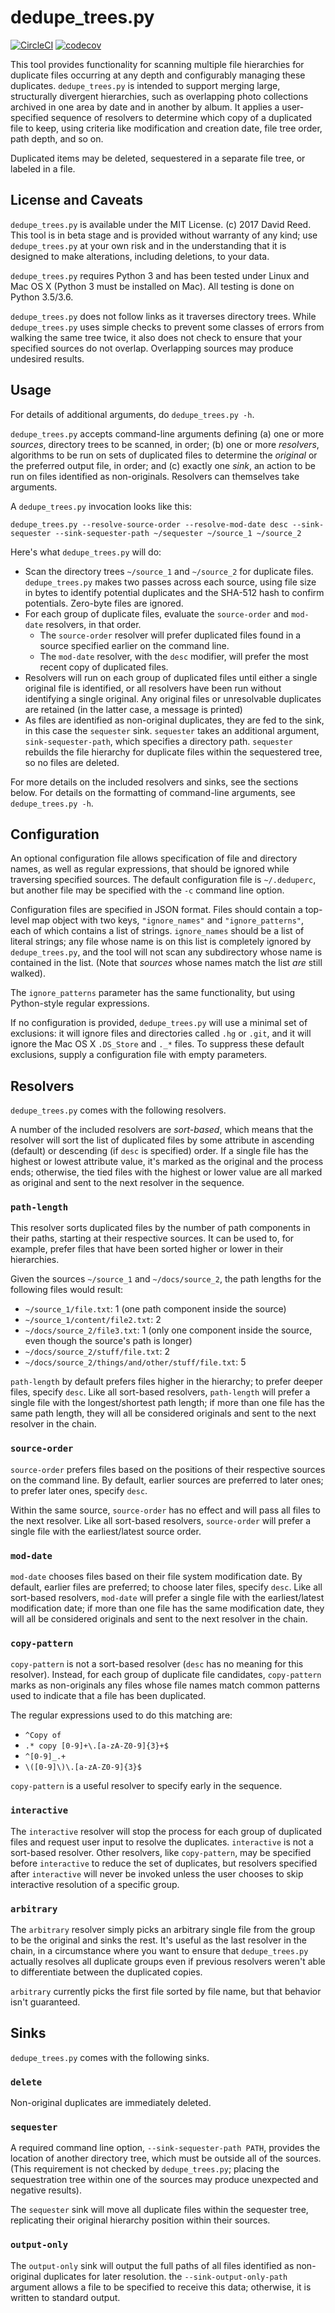 # dedupe_trees.py

[![CircleCI](https://circleci.com/gh/davidmreed/dedupe_trees.py.svg?style=svg)](https://circleci.com/gh/davidmreed/dedupe_trees.py)
[![codecov](https://codecov.io/gh/davidmreed/dedupe_trees.py/branch/master/graph/badge.svg)](https://codecov.io/gh/davidmreed/dedupe_trees.py)

This tool provides functionality for scanning multiple file hierarchies for duplicate files
occurring at any depth and configurably managing these duplicates. `dedupe_trees.py` is intended to support
merging large, structurally divergent hierarchies, such as overlapping photo collections archived in one
area by date and in another by album. It applies a user-specified sequence of resolvers to determine which
copy of a duplicated file to keep, using criteria like modification and creation date, file tree order,
path depth, and so on.

Duplicated items may be deleted, sequestered in a separate file tree, or labeled in a file.

## License and Caveats

`dedupe_trees.py` is available under the MIT License. (c) 2017 David Reed. This tool is in beta stage and is provided without warranty of any kind; use `dedupe_trees.py` at your own risk and in the understanding that it is designed to make alterations, including deletions, to your data.

`dedupe_trees.py` requires Python 3 and has been tested under Linux and Mac OS X (Python 3 must be installed on Mac). All testing is done on Python 3.5/3.6.

`dedupe_trees.py` does not follow links as it traverses directory trees. While `dedupe_trees.py` uses simple checks to prevent some classes of errors from walking the same tree twice, it also does not check to ensure that your specified sources do not overlap. Overlapping sources may produce undesired results.

## Usage

For details of additional arguments, do `dedupe_trees.py -h`.

`dedupe_trees.py` accepts command-line arguments defining (a) one or more *sources*, directory trees to be scanned, in order; (b) one or more *resolvers*, algorithms to be run on sets of duplicated files to determine the *original* or the preferred output file, in order; and (c) exactly one *sink*, an action to be run on files identified as non-originals. Resolvers can themselves take arguments.

A `dedupe_trees.py` invocation looks like this:

   `dedupe_trees.py --resolve-source-order --resolve-mod-date desc --sink-sequester --sink-sequester-path ~/sequester ~/source_1 ~/source_2`

Here's what `dedupe_trees.py` will do:

  - Scan the directory trees `~/source_1` and `~/source_2` for duplicate files. `dedupe_trees.py` makes two passes across each source, using file size in bytes to identify potential duplicates and the SHA-512 hash to confirm potentials. Zero-byte files are ignored.
  - For each group of duplicate files, evaluate the `source-order` and `mod-date` resolvers, in that order.
    - The `source-order` resolver will prefer duplicated files found in a source specified earlier on the command line.
    - The `mod-date` resolver, with the `desc` modifier, will prefer the most recent copy of duplicated files.
  - Resolvers will run on each group of duplicated files until either a single original file is identified, or all resolvers have been run without identifying a single original. Any original files or unresolvable duplicates are retained (in the latter case, a message is printed)
  - As files are identified as non-original duplicates, they are fed to the sink, in this case the `sequester` sink. `sequester` takes an additional argument, `sink-sequester-path`, which specifies a directory path. `sequester` rebuilds the file hierarchy for duplicate files within the sequestered tree, so no files are deleted.

For more details on the included resolvers and sinks, see the sections below. For details on the formatting of command-line arguments, see `dedupe_trees.py -h`.

## Configuration

An optional configuration file allows specification of file and directory names, as well as regular expressions, that should be ignored while traversing specified sources. The default configuration file is `~/.deduperc`, but another file may be specified with the `-c` command line option.

Configuration files are specified in JSON format. Files should contain a top-level map object with two keys, `"ignore_names"` and
`"ignore_patterns"`, each of which contains a list of strings. `ignore_names` should be a list of literal strings; any file whose name is on this list is completely ignored by `dedupe_trees.py`, and the tool will not scan any subdirectory whose name is contained in the list. (Note that *sources* whose names match the list *are* still walked).

The `ignore_patterns` parameter has the same functionality, but using Python-style regular expressions.

If no configuration is provided, `dedupe_trees.py` will use a minimal set of exclusions: it will ignore files and directories called `.hg` or `.git`, and it will ignore the Mac OS X `.DS_Store` and `._*` files. To suppress these default exclusions, supply a configuration file with empty parameters.

## Resolvers

`dedupe_trees.py` comes with the following resolvers.

A number of the included resolvers are *sort-based*, which means that the resolver will sort the list of duplicated files by some attribute in ascending (default) or descending (if `desc` is specified) order. If a single file has the highest or lowest attribute value, it's marked as the original and the process ends; otherwise, the tied files with the highest or lower value are all marked as original and sent to the next resolver in the sequence.

### `path-length`

This resolver sorts duplicated files by the number of path components in their paths, starting at their respective sources. It can be used to, for example, prefer files that have been sorted higher or lower in their hierarchies.

Given the sources `~/source_1` and `~/docs/source_2`, the path lengths for the following files would result:

  - `~/source_1/file.txt`: 1 (one path component inside the source)
  - `~/source_1/content/file2.txt`: 2
  - `~/docs/source_2/file3.txt`: 1 (only one component inside the source, even though the source's path is longer)
  - `~/docs/source_2/stuff/file.txt`: 2
  - `~/docs/source_2/things/and/other/stuff/file.txt`: 5

`path-length` by default prefers files higher in the hierarchy; to prefer deeper files, specify `desc`. Like all sort-based resolvers, `path-length` will prefer a single file with the longest/shortest path length; if more than one file has the same path length, they will all be considered originals and sent to the next resolver in the chain.

### `source-order`

`source-order` prefers files based on the positions of their respective sources on the command line. By default, earlier sources are preferred to later ones; to prefer later ones, specify `desc`.

Within the same source, `source-order` has no effect and will pass all files to the next resolver. Like all sort-based resolvers, `source-order` will prefer a single file with the earliest/latest source order.

### `mod-date`

`mod-date` chooses files based on their file system modification date. By default, earlier files are preferred; to choose later files, specify `desc`. Like all sort-based resolvers, `mod-date` will prefer a single file with the earliest/latest modification date; if more than one file has the same modification date, they will all be considered originals and sent to the next resolver in the chain.

### `copy-pattern`

`copy-pattern` is not a sort-based resolver (`desc` has no meaning for this resolver). Instead, for each group of duplicate file candidates, `copy-pattern` marks as non-originals any files whose file names match common patterns used to indicate that a file has been duplicated.

The regular expressions used to do this matching are:
  - `^Copy of`
  - `.* copy [0-9]+\.[a-zA-Z0-9]{3}+$`
  - `^[0-9]_.+`
  - `\([0-9]\)\.[a-zA-Z0-9]{3}$`

`copy-pattern` is a useful resolver to specify early in the sequence.

### `interactive`

The `interactive` resolver will stop the process for each group of duplicated files and request user input to resolve the duplicates. `interactive` is not a sort-based resolver. Other resolvers, like `copy-pattern`, may be specified before `interactive` to reduce the set of duplicates, but resolvers specified after `interactive` will never be invoked unless the user chooses to skip interactive resolution of a specific group.

### `arbitrary`

The `arbitrary` resolver simply picks an arbitrary single file from the group to be the original and sinks the rest. It's useful as the last resolver in the chain, in a circumstance where you want to ensure that `dedupe_trees.py` actually resolves all duplicate groups even if previous resolvers weren't able to differentiate between the duplicated copies.

`arbitrary` currently picks the first file sorted by file name, but that behavior isn't guaranteed.

## Sinks

`dedupe_trees.py` comes with the following sinks.

### `delete`

Non-original duplicates are immediately deleted.

### `sequester`

A required command line option, `--sink-sequester-path PATH`, provides the location of another directory tree, which must be outside all of the sources. (This requirement is not checked by `dedupe_trees.py`; placing the sequestration tree within one of the sources may produce unexpected and negative results).

The `sequester` sink will move all duplicate files within the sequester tree, replicating their original hierarchy position within their sources.

### `output-only`

The `output-only` sink will output the full paths of all files identified as non-original duplicates for later resolution. the `--sink-output-only-path` argument allows a file to be specified to receive this data; otherwise, it is written to standard output.
